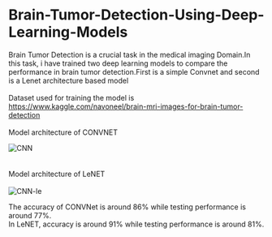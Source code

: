 # Brain-Tumor-Detection-Using-Deep-Learning-Models
Brain Tumor Detection is a crucial task in the medical imaging Domain.In this task, i have trained two deep learning models to compare the performance in brain tumor detection.First is a simple Convnet and second is a Lenet architecture based model<br/>
<br/>
Dataset used for training the model is
https://www.kaggle.com/navoneel/brain-mri-images-for-brain-tumor-detection <br/>
<br/>
<bold>Model architecture of CONVNET</bold> <br/>

![CNN](https://user-images.githubusercontent.com/27898184/92532657-317d0500-f24a-11ea-9c35-b58e05c55d8e.JPG)
<br/>
<br/>
<br/>
<bold>Model architecture of LeNET</bold><br/>
<br/>
![CNN-le](https://user-images.githubusercontent.com/27898184/92532679-3b066d00-f24a-11ea-9b6f-6918c44f7754.JPG)
<br/>

The accuracy of CONVNet is around 86% while testing performance is around 77%.<br/>
In LeNET, accuracy is around 91% while testing performance is around 81%.
